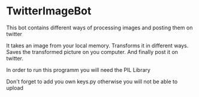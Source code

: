 # TwitterImageBot
This bot contains different ways of processing images and posting them on twitter 

It takes an image from your local memory. 
Transforms it in different ways.
Saves the transformed picture on you computer. 
And finally post it on twitter.

In order to run this programm you will need the PIL Library 


Don't forget to add you own keys.py otherwise you will not be able to upload 
